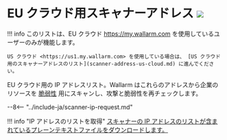 [file-ips-list]: ../downloads/scanner-ip-addresses-eu.txt

# EU クラウド用スキャナーアドレス <a href="../../about-wallarm/subscription-plans/#subscription-plans"><img src="../../images/api-security-tag.svg" style="border: none;"></a>

!!! info
    このリストは、EU クラウド <https://my.wallarm.com> を使用しているユーザーのみが機能します。

    US クラウド <https://us1.my.wallarm.com> を使用している場合は、 [US クラウド用のスキャナーアドレスのリスト](scanner-address-us-cloud.md) に進んでください。

EU クラウド用の IP アドレスリスト。Wallarm はこれらのアドレスから企業のリソースを [脆弱性](../glossary-en.md#vulnerability) 用にスキャンし、攻撃と脆弱性を再チェックします。

--8<-- "../include-ja/scanner-ip-request.md"

!!! info "IP アドレスのリストを取得"
    [スキャナーの IP アドレスのリストが含まれているプレーンテキストファイルをダウンロードします。][file-ips-list]